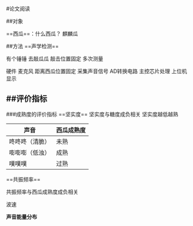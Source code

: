 #论文阅读

<!-- ##研究内容 -->

##对象

==西瓜==：什么西瓜？
麒麟瓜


##方法
==声学检测==

有个锤锤 去敲瓜瓜 
敲击位置固定 多次测量

硬件
麦克风 距离西瓜位置固定 采集声音信号
AD转换电路
主控芯片处理
上位机显示


##评价指标
---
###成熟度的评价指标
==坚实度==
坚实度与糖度成负相关
坚实度越低越熟

| 声音 | 西瓜成熟度 |
| ---- | ---- |
| 咚咚咚（清脆） | 未熟 |
| 嘭嘭嘭（低浊） | 成熟 |
|  噗噗噗 | 过熟 |

==共振频率==

共振频率与西瓜成熟度成负相关

波速

**声音能量分布**